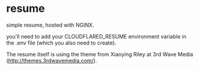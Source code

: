 # resume

simple resume, hosted with NGINX.

you'll need to add your CLOUDFLARED_RESUME environment variable in the .env file (which you also need to create).

The resume itself is using the theme from Xiaoying Riley at 3rd Wave Media (http://themes.3rdwavemedia.com/).
